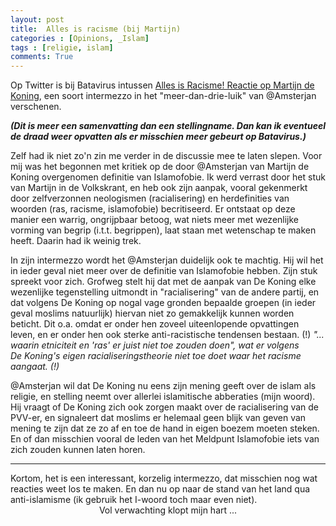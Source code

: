 ```yaml
---
layout: post
title:  Alles is racisme (bij Martijn)
categories : [Opinions, _Islam]
tags : [religie, islam]
comments: True
---
```


Op Twitter is bij Batavirus intussen 
<a href="http://batavirus.nl/2016/05/17/alles-is-racisme-reactie-op-martijn-koning/" target="_blank">Alles is Racisme! Reactie op Martijn de Koning</a>, een soort intermezzo in het "meer-dan-drie-luik" van @Amsterjan verschenen.

<b><i>(Dit is meer een samenvatting dan een stellingname. Dan kan ik eventueel de draad weer opvatten als er misschien meer gebeurt op Batavirus.)</i></b>

Zelf had ik niet zo'n zin me verder in de discussie mee te laten slepen. Voor mij was het begonnen met kritiek op de door @Amsterjan van Martijn de Koning overgenomen definitie van Islamofobie. Ik werd verrast door het stuk van Martijn in de Volkskrant, en heb ook zijn aanpak, vooral gekenmerkt door zelfverzonnen neologismen (racialisering) en herdefinities van woorden (ras, racisme, islamofobie) becritiseerd. Er ontstaat op deze manier een warrig, ongrijpbaar betoog, wat niets meer met wezenlijke vorming van begrip (i.t.t. begrippen), laat staan met wetenschap te maken heeft. Daarin had ik weinig trek.

In zijn intermezzo wordt het @Amsterjan duidelijk ook te machtig. Hij wil het in ieder geval niet meer over de definitie van Islamofobie hebben. Zijn stuk spreekt voor zich. Grofweg stelt hij dat met de aanpak van De&nbsp;Koning elke wezenlijke tegenstelling uitmondt in "racialisering" van de andere partij, en dat volgens De&nbsp;Koning op nogal vage gronden bepaalde groepen (in ieder geval moslims natuurlijk) hiervan niet zo gemakkelijk kunnen worden beticht. Dit o.a. omdat er onder hen zoveel uiteenlopende opvattingen leven, en er onder hen ook sterke anti-racistische tendensen bestaan. (!) <i>"... waarin etniciteit en 'ras' er juist niet toe zouden doen", wat er volgens De&nbsp;Koning's eigen racialiseringstheorie niet toe doet waar het racisme aangaat. (!)</i>

@Amsterjan wil dat De&nbsp;Koning nu eens zijn mening geeft over de islam als religie, en stelling neemt over allerlei islamitische abberaties (mijn woord). Hij vraagt of De&nbsp;Koning zich ook zorgen maakt over de racialisering van de PVV-er, en signaleert dat moslims er helemaal geen blijk van geven van mening te zijn dat ze zo af en toe de hand in eigen boezem moeten steken. En of dan misschien vooral de leden van het Meldpunt Islamofobie iets van zich zouden kunnen laten horen.
<hr>
Kortom, het is een interessant, korzelig intermezzo, dat misschien nog wat reacties weet los te maken. En dan nu op naar de stand van het land qua anti-islamisme (ik gebruik het I-woord toch maar even niet).
<div align="center">Vol verwachting klopt mijn hart ...</div>

